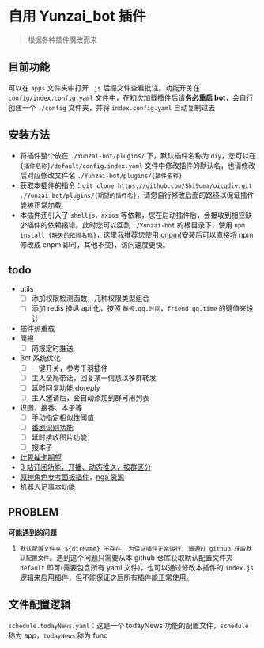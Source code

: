 # 自用 Yunzai_bot 插件

> 根据各种插件魔改而来

## 目前功能

可以在 `apps` 文件夹中打开 `.js` 后缀文件查看批注。功能开关在 `config/index.config.yaml` 文件中，在初次加载插件后请**务必重启 bot**，会自行创建一个 `./config` 文件夹，并将 `index.config.yaml` 自动复制过去

## 安装方法

- 将插件整个放在 `./Yunzai-bot/plugins/` 下，默认插件名称为 `diy`，您可以在 `{插件名称}/default/config.index.yaml` 文件中修改插件的默认名，也请修改后对应修改文件名 `./Yunzai-bot/plugins/{插件名称}`
- 获取本插件的指令：`git clone https://github.com/Shi9uma/oicqdiy.git ./Yunzai-bot/plugins/{期望的插件名}`，请您自行修改后面的路径以保证插件能被正常加载
- 本插件还引入了 `shelljs，axios` 等依赖，您在启动插件后，会接收到相应缺少插件的依赖报错。此时您可以回到 `./Yunzai-bot` 的根目录下，使用 `npm install {缺失的依赖名称}`，这里我推荐您使用 [cnpm](https://zhuanlan.zhihu.com/p/120159632)(安装后可以直接将 npm 修改成 cnpm 即可，其他不变)，访问速度更快。

## todo

- utils
	- [ ] 添加权限检测函数，几种权限类型组合
	- [ ] 添加 redis 操纵 api 化，按照 `群号.qq.时间`，`friend.qq.time` 的键值来设计
- 插件热重载
- 简报
	- [ ] 简报定时推送
- Bot 系统优化
	- [ ] 一键开关，参考千羽插件
	- [ ] 主人全局带话，回复某一信息以多群转发
	- [ ] 延时回复功能 doreply
	- [ ] 主人邀请后，会自动添加到群可用列表
- 识图、搜番、本子等
	- [ ] 手动指定相似性阈值
	- [ ] [番剧识别功能](https://github.com/yeyang52/yenai-plugin/blob/master/apps/picSearch.js)
	- [ ] 延时接收图片功能
	- [ ] 搜本子
- [计算抽卡期望](https://github.com/MSIsunny/GenshinWishCalculator-py/blob/main/WishSupport.py)
- [B 站订阅功能，开播、动态推送，按群区分](https://github.com/HeadmasterTan/zhi-plugin.git)
- [原神角色参考面板插件](https://github.com/howe0116/howe-plugin)，[nga 资源](https://bbs.nga.cn/read.php?tid=25843014&rand=967)
- 机器人记事本功能

## PROBLEM

**可能遇到的问题**

1. `默认配置文件夹 ${dirName} 不存在, 为保证插件正常运行, 请通过 github 获取默认配置文件`。遇到这个问题只需要从本 github 仓库获取默认配置文件夹 `default` 即可(需要包含所有 yaml 文件)，也可以通过修改本插件的 `index.js` 逻辑来启用插件，但不能保证之后所有插件能正常使用。

## 文件配置逻辑

`schedule.todayNews.yaml`：这是一个 todayNews 功能的配置文件，`schedule` 称为 app，`todayNews` 称为 func
